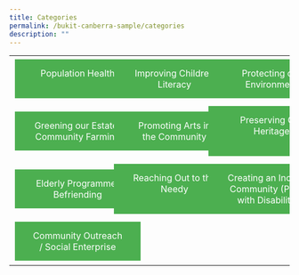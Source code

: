 ```yaml
---
title: Categories
permalink: /bukit-canberra-sample/categories
description: ""
---
```

<table border="0" width="100%">
	<tr>
		<td width="33%">
			<a href="/bukit-canberra-sample/Health-and-Wellness" style="background-color: #4CAF50; border: none; color: white; padding: 15px 32px;  text-align: center;  text-decoration: none;  display: inline-block;  font-size: 16px;  margin: 4px 2px;  cursor: pointer;width:100%;">Population Health<br>&nbsp;</a>
		</td>
		<td width="33%">
			<a href="/bukit-canberra-sample/Health-and-Wellness" style="background-color: #4CAF50; border: none; color: white; padding: 15px 32px;  text-align: center;  text-decoration: none;  display: inline-block;  font-size: 16px;  margin: 4px 2px;  cursor: pointer;width:100%;">Improving Children Literacy</a>
		</td>
		<td width="34%">
			<a href="/bukit-canberra-sample/Health-and-Wellness" style="background-color: #4CAF50; border: none; color: white; padding: 15px 32px;  text-align: center;  text-decoration: none;  display: inline-block;  font-size: 16px;  margin: 4px 2px;  cursor: pointer;width:100%;">Protecting our <br>	Environment </a>
		</td>
	</tr>
	<tr>
		<td width="33%">
			<a href="/bukit-canberra-sample/Health-and-Wellness" style="background-color: #4CAF50; border: none; color: white; padding: 15px 32px;  text-align: center;  text-decoration: none;  display: inline-block;  font-size: 16px;  margin: 4px 2px;  cursor: pointer;width:100%;">Greening our Estate/ Community Farming</a>
		</td>
		<td width="33%">
			<a href="/bukit-canberra-sample/Health-and-Wellness" style="background-color: #4CAF50; border: none; color: white; padding: 15px 32px;  text-align: center;  text-decoration: none;  display: inline-block;  font-size: 16px;  margin: 4px 2px;  cursor: pointer;width:100%;">Promoting Arts in the Community
</a>
		</td>
		<td width="34%">
			<a href="/bukit-canberra-sample/Health-and-Wellness" style="background-color: #4CAF50; border: none; color: white; padding: 15px 32px;  text-align: center;  text-decoration: none;  display: inline-block;  font-size: 16px;  margin: 4px 2px;  cursor: pointer;width:100%;">Preserving Our Heritage<br>&nbsp;</a>
		</td>
	</tr>
	<tr>
		<td width="33%">
			<a href="/bukit-canberra-sample/Health-and-Wellness" style="background-color: #4CAF50; border: none; color: white; padding: 15px 32px;  text-align: center;  text-decoration: none;  display: inline-block;  font-size: 16px;  margin: 4px 2px;  cursor: pointer;width:100%;">Elderly Programme/ Befriending</a>
		</td>
		<td width="33%">
			<a href="/bukit-canberra-sample/Health-and-Wellness" style="background-color: #4CAF50; border: none; color: white; padding: 15px 32px;  text-align: center;  text-decoration: none;  display: inline-block;  font-size: 16px;  margin: 4px 2px;  cursor: pointer;width:100%;">Reaching Out to the Needy<br>&nbsp;</a>
		</td>
		<td width="34%">
			<a href="/bukit-canberra-sample/Health-and-Wellness" style="background-color: #4CAF50; border: none; color: white; padding: 15px 32px;  text-align: center;  text-decoration: none;  display: inline-block;  font-size: 16px;  margin: 4px 2px;  cursor: pointer;width:100%;">Creating an Inclusive Community (Person with Disabilities)</a>
		</td>
	</tr>
	<tr>
		<td width="33%">
			<a href="/bukit-canberra-sample/Health-and-Wellness" style="background-color: #4CAF50; border: none; color: white; padding: 15px 32px;  text-align: center;  text-decoration: none;  display: inline-block;  font-size: 16px;  margin: 4px 2px;  cursor: pointer;width:100%;">Community Outreach / Social Enterprise </a>
		</td>
		<td width="33%">
			&nbsp;
		</td>
		<td width="34%">
			&nbsp;
		</td>
	</tr>
</table>